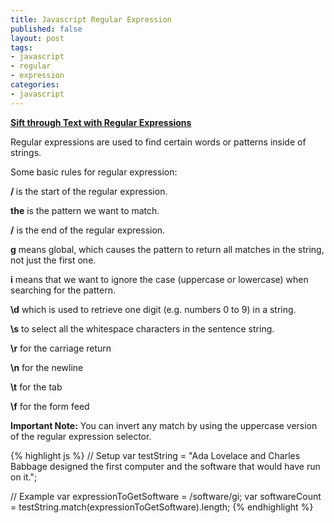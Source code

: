 ```yaml
---
title: Javascript Regular Expression
published: false
layout: post
tags:
- javascript
- regular
- expression
categories:
- javascript
---
```


<b><u>Sift through Text with Regular Expressions</u></b>

Regular expressions are used to find certain words or patterns inside of strings.

Some basic rules for regular expression:

<b>/ </b> is the start of the regular expression.

<b>the</b> is the pattern we want to match.

<b>/</b> is the end of the regular expression.

<b>g</b> means global, which causes the pattern to return all matches in the string, not just the first one.

<b>i</b>  means that we want to ignore the case (uppercase or lowercase) when searching for the pattern.

<b>\d</b>  which is used to retrieve one digit (e.g. numbers 0 to 9) in a string.

<b>\s</b> to select all the whitespace characters in the sentence string.

<b>\r</b> for the carriage return

<b>\n</b> for the newline

<b>\t</b> for the tab
 
<b>\f</b>  for the form feed

<b>Important Note:</b> You can invert any match by using the uppercase version of the regular expression selector.
 
{% highlight js %}
// Setup
var testString = "Ada Lovelace and Charles Babbage designed the first computer and the software that would have run on it.";

// Example
var expressionToGetSoftware = /software/gi;
var softwareCount = testString.match(expressionToGetSoftware).length;
{% endhighlight %}